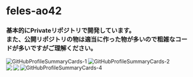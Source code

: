 <h1>feles-ao42</h1>

<h3>
基本的にPrivateリポジトリで開発しています。<br>
また、公開リポジトリの物は適当に作った物が多いので粗雑なコードが多いですがご理解ください。
</h3>

<p>
<img alt="GitHubProfileSummaryCards-1" src="http://github-profile-summary-cards.vercel.app/api/cards/profile-details?username=lazyperson0710&theme=github_dark">
<img alt="GitHubProfileSummaryCards-2" src="http://github-profile-summary-cards.vercel.app/api/cards/most-commit-language?username=lazyperson0710&theme=github_dark">
<img alt="GitHubProfileSummaryCards-4" src="http://github-profile-summary-cards.vercel.app/api/cards/productive-time?username=lazyperson0710&theme=github_dark&utcOffset=9">
<a href="https://github.com/anuraghazra/github-readme-stats">
  <img align="left" src="https://github-readme-stats.vercel.app/api?username=feles-ao42&count_private=true&show_icons=true&theme=merko" />
</a>
<a href="https://github.com/anuraghazra/github-readme-stats">
  <img align="left" src="https://github-readme-stats.vercel.app/api/top-langs/?username=feles-ao42" />
</a>
</p>
